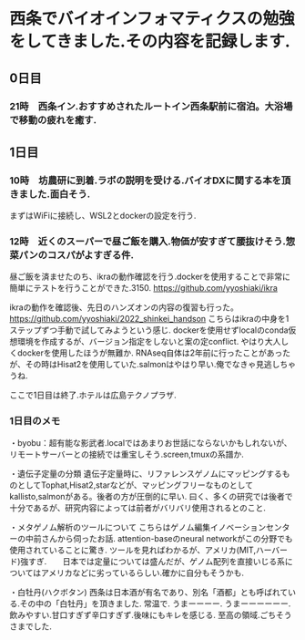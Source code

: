 # 西条でバイオインフォマティクスの勉強をしてきました.その内容を記録します.

## 0日目

### 21時　西条イン.おすすめされたルートイン西条駅前に宿泊。大浴場で移動の疲れを癒す.

## 1日目

### 10時　坊農研に到着.ラボの説明を受ける.バイオDXに関する本を頂きました.面白そう.

まずはWiFiに接続し、WSL2とdockerの設定を行う.

### 12時　近くのスーパーで昼ご飯を購入.物価が安すぎて腰抜けそう.惣菜パンのコスパがよすぎる件.

昼ご飯を済ませたのち、ikraの動作確認を行う.dockerを使用することで非常に簡単にテストを行うことができた.3150.  https://github.com/yyoshiaki/ikra

ikraの動作を確認後、先日のハンズオンの内容の復習も行った。  https://github.com/yyoshiaki/2022_shinkei_handson  こちらはikraの中身を1ステップずつ手動で試してみようという感じ.  dockerを使用せずlocalのconda仮想環境を作成するが、バージョン指定をしないと案の定conflict.  やはり大人しくdockerを使用したほうが無難か.  RNAseq自体は2年前に行ったことがあったが、その時はHisat2を使用していた.salmonはやはり早い.俺でなきゃ見逃しちゃうね.

ここで1日目は終了.ホテルは広島テクノプラザ.

### 1日目のメモ

・byobu：超有能な影武者.localではあまりお世話にならないかもしれないが、リモートサーバーとの接続では重宝しそう.screen,tmuxの系譜か.

・遺伝子定量の分類  遺伝子定量時に、リファレンスゲノムにマッピングするものとしてTophat,Hisat2,starなどが、マッピングフリーなものとしてkallisto,salmonがある。後者の方が圧倒的に早い.  曰く、多くの研究では後者で十分であるが、研究内容によっては前者がバリバリ使用されるとのこと.

・メタゲノム解析のツールについて  こちらはゲノム編集イノベーションセンターの中前さんから伺ったお話.  attention-baseのneural networkがこの分野でも使用されていることに驚き.  ツールを見ればわかるが、アメリカ(MIT,ハーバード)強すぎ.　　日本では定量については盛んだが、ゲノム配列を直接いじる系についてはアメリカなどに劣っているらしい.確かに自分もそうかも.

・白牡丹(ハクボタン)
  西条は日本酒が有名であり、別名「酒都」とも呼ばれている.その中の「白牡丹」を頂きました.
  常温で.  うまーーーー.  うまーーーーーー.  飲みやすい.甘口すぎず辛口すぎず.後味にもキレを感じる.  至高の領域.ごちそうさまでした.